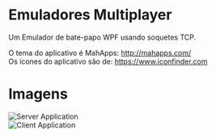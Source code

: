 # Emuladores Multiplayer
Um Emulador de bate-papo WPF usando soquetes TCP.

O tema do aplicativo é MahApps: http://mahapps.com/
</br>
Os ícones do aplicativo são de: https://www.iconfinder.com

# Imagens
![Server Application](https://imgur.com/1L7IrMW.png)
</br>
![Client Application](https://imgur.com/qkZPu3I.png)

